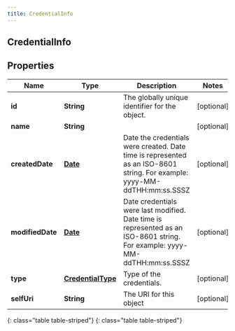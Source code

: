 ```yaml
---
title: CredentialInfo
---
```

## CredentialInfo


## Properties

| Name | Type | Description | Notes |
| ------------ | ------------- | ------------- | ------------- |
| **id** | **String** | The globally unique identifier for the object. |  [optional] |
| **name** | **String** |  |  [optional] |
| **createdDate** | [**Date**](Date.html) | Date the credentials were created. Date time is represented as an ISO-8601 string. For example: yyyy-MM-ddTHH:mm:ss.SSSZ |  [optional] |
| **modifiedDate** | [**Date**](Date.html) | Date credentials were last modified. Date time is represented as an ISO-8601 string. For example: yyyy-MM-ddTHH:mm:ss.SSSZ |  [optional] |
| **type** | [**CredentialType**](CredentialType.html) | Type of the credentials. |  [optional] |
| **selfUri** | **String** | The URI for this object |  [optional] |
{: class="table table-striped"}
{: class="table table-striped"}


